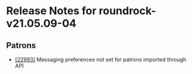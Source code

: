 
# Release Notes for roundrock-v21.05.09-04

## Patrons

- [[22993]](http://bugs.koha-community.org/bugzilla3/show_bug.cgi?id=22993) Messaging preferences not set for patrons imported through API


